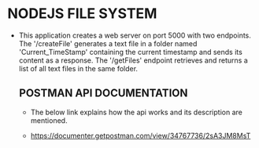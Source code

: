 # NODEJS FILE SYSTEM 

- This application creates a web server on port 5000 with two endpoints. The '/createFile' generates a text file in a folder named 'Current_TimeStamp' containing the current timestamp and sends its content as a response. The '/getFiles' endpoint retrieves and returns a list of all text files in the same folder.

  ## POSTMAN API DOCUMENTATION

  - The below link explains how the api works and its description are mentioned.
 
  - https://documenter.getpostman.com/view/34767736/2sA3JM8MsT
